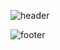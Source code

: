 ![header](https://capsule-render.vercel.app/api?text=GDSC_Algorithm&animation=fadeIn&fontColor=f89b00)


![footer](https://capsule-render.vercel.app/api?section=footer)
